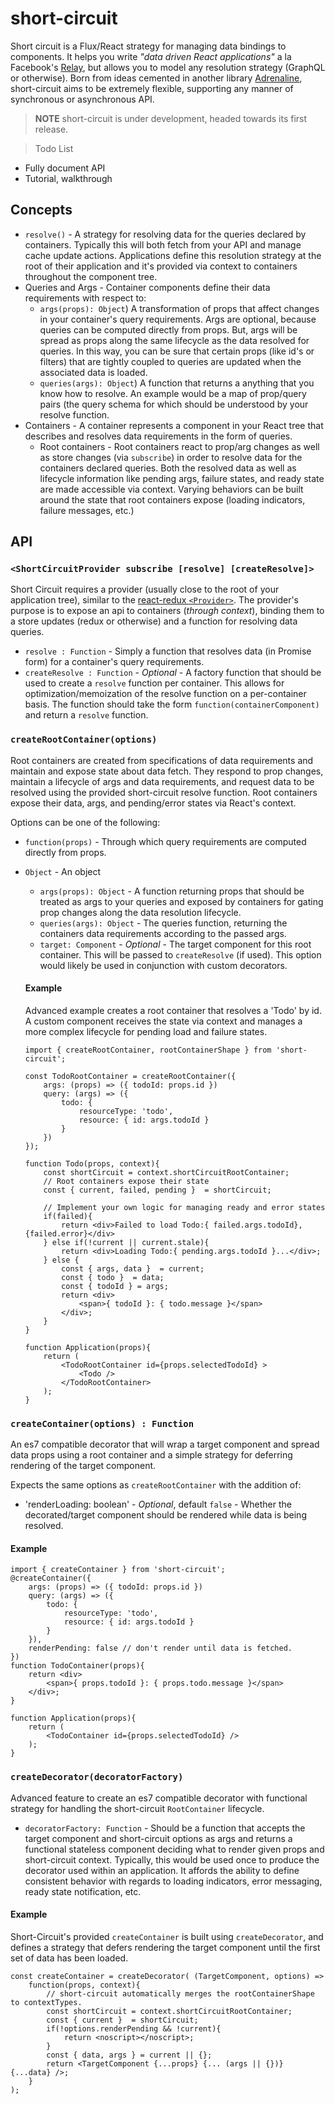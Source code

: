 # short-circuit
Short circuit is a Flux/React strategy for managing data bindings to components. It helps you write *"data driven React applications"* a la Facebook's [Relay](https://facebook.github.io/relay/), but allows you to model any resolution strategy (GraphQL or otherwise). Born from ideas cemented in another library [Adrenaline](https://github.com/gyzerok/adrenaline), short-circuit aims to be extremely flexible, supporting any manner of synchronous or asynchronous API.

> **NOTE** short-circuit is under development, headed towards its first release.

>Todo List
* Fully document API
* Tutorial, walkthrough

## Concepts
* `resolve()` - A strategy for resolving data for the queries declared by containers. Typically this will both fetch from your API and manage cache update actions. Applications define this resolution strategy at the root of their application and it's provided via context to containers throughout the component tree.
* Queries and Args - Container components define their data requirements with respect to:
  * `args(props): Object`) A transformation of props that affect changes in your container's query requirements. Args are optional, because queries can be computed directly from props. But, args will be spread as props along the same lifecycle as the data resolved for queries. In this way, you can be sure that certain props (like id's or filters) that are tightly coupled to queries are updated when the associated data is loaded.
  * `queries(args): Object`) A function that returns a anything that you know how to resolve. An example would be a map of prop/query pairs (the query schema for which should be understood by your resolve function.
* Containers - A container represents a component in your React tree that describes and resolves
data requirements in the form of queries.
  * Root containers - Root containers react to prop/arg changes as well as store changes (via `subscribe`) in order to resolve data for the containers declared queries. Both the resolved data as well as lifecycle information like pending args, failure states, and ready state are made accessible via context. Varying behaviors can be built around the state that root containers expose (loading indicators, failure messages, etc.)

## API

### `<ShortCircuitProvider subscribe [resolve] [createResolve]>`
Short Circuit requires a provider (usually close to the root of your application tree), similar to the [react-redux `<Provider>`](https://github.com/rackt/react-redux/blob/master/docs/api.md#provider-store).
The provider's purpose is to expose an api to containers (_through context_), binding
them to a store updates (redux or otherwise) and a function for resolving data queries.

* `resolve : Function` - Simply a function that resolves data (in Promise form) for a container's query requirements.
* `createResolve : Function` - *Optional* - A factory function that should be used to create a `resolve` function per container. This allows for optimization/memoization of the resolve function on a per-container basis. The function should take the form `function(containerComponent)` and return a `resolve` function.

### `createRootContainer(options)`
Root containers are created from specifications of data requirements and maintain and expose state about data fetch. They respond to prop changes, maintain a lifecycle of args and data requirements, and request data to be resolved using the provided short-circuit resolve function. Root containers expose their data, args, and pending/error states via React's context.

Options can be one of the following:
* `function(props)` - Through which query requirements are computed directly from props.
* `Object` - An object
  * `args(props): Object` - A function returning props that should be treated as args to
  your queries and exposed by containers for gating prop changes along the data resolution lifecycle.
  * `queries(args): Object` - The queries function, returning the containers data requirements according to the passed args.
  * `target: Component` - *Optional* - The target component for this root container. This will be passed to `createResolve` (if used). This option would likely be used in conjunction with custom decorators.


  #### Example
  Advanced example creates a root container that resolves a 'Todo' by id. A custom component receives the state via context and manages a more complex lifecycle for pending load and failure states.
  ```
  import { createRootContainer, rootContainerShape } from 'short-circuit';

  const TodoRootContainer = createRootContainer({
      args: (props) => ({ todoId: props.id })
      query: (args) => ({
          todo: {
              resourceType: 'todo',
              resource: { id: args.todoId }
          }
      })
  });

  function Todo(props, context){
      const shortCircuit = context.shortCircuitRootContainer;
      // Root containers expose their state
      const { current, failed, pending }  = shortCircuit;

      // Implement your own logic for managing ready and error states
      if(failed){
          return <div>Failed to load Todo:{ failed.args.todoId}, {failed.error}</div>
      } else if(!current || current.stale){
          return <div>Loading Todo:{ pending.args.todoId }...</div>;
      } else {
          const { args, data }  = current;
          const { todo }  = data;
          const { todoId } = args;
          return <div>
              <span>{ todoId }: { todo.message }</span>
          </div>;
      }
  }

  function Application(props){
      return (
          <TodoRootContainer id={props.selectedTodoId} >
              <Todo />
          </TodoRootContainer>
      );
  }
  ```


### `createContainer(options) : Function`
An es7 compatible decorator that will wrap a target component and spread data props using a root container and a simple strategy for deferring rendering of the target component.

Expects the same options as `createRootContainer` with the addition of:
* 'renderLoading: boolean' - *Optional*, default `false` - Whether the decorated/target component should be rendered while data is being resolved.

#### Example
```
import { createContainer } from 'short-circuit';
@createContainer({
    args: (props) => ({ todoId: props.id })
    query: (args) => ({
        todo: {
            resourceType: 'todo',
            resource: { id: args.todoId }
        }
    }),
    renderPending: false // don't render until data is fetched.
})
function TodoContainer(props){
    return <div>
        <span>{ props.todoId }: { props.todo.message }</span>
    </div>;
}

function Application(props){
    return (
        <TodoContainer id={props.selectedTodoId} />
    );
}
```

### `createDecorator(decoratorFactory)`
Advanced feature to create an es7 compatible decorator with functional strategy for handling the short-circuit `RootContainer` lifecycle.

* `decoratorFactory: Function` - Should be a function that accepts the target component and short-circuit options as args and returns a functional stateless component deciding what to render given props and short-circuit context. Typically, this would be used once to produce the decorator used within an application. It affords the ability to define consistent behavior with regards to loading indicators, error messaging, ready state notification, etc.

#### Example
Short-Circuit's provided `createContainer` is built using `createDecorator`, and defines a strategy that defers rendering the target component until the first set of data has been loaded.

```
const createContainer = createDecorator( (TargetComponent, options) =>
    function(props, context){
        // short-circuit automatically merges the rootContainerShape to contextTypes.
        const shortCircuit = context.shortCircuitRootContainer;
        const { current }  = shortCircuit;
        if(!options.renderPending && !current){
            return <noscript></noscript>;
        }
        const { data, args } = current || {};
        return <TargetComponent {...props} {... (args || {})} {...data} />;
    }
);
```
